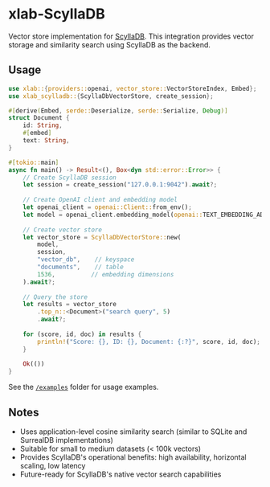 # xlab-ScyllaDB

Vector store implementation for [ScyllaDB](https://www.scylladb.com/). This integration provides vector storage and similarity search using ScyllaDB as the backend.

## Usage

```rust
use xlab::{providers::openai, vector_store::VectorStoreIndex, Embed};
use xlab_scylladb::{ScyllaDbVectorStore, create_session};

#[derive(Embed, serde::Deserialize, serde::Serialize, Debug)]
struct Document {
    id: String,
    #[embed]
    text: String,
}

#[tokio::main]
async fn main() -> Result<(), Box<dyn std::error::Error>> {
    // Create ScyllaDB session
    let session = create_session("127.0.0.1:9042").await?;
    
    // Create OpenAI client and embedding model
    let openai_client = openai::Client::from_env();
    let model = openai_client.embedding_model(openai::TEXT_EMBEDDING_ADA_002);
    
    // Create vector store
    let vector_store = ScyllaDbVectorStore::new(
        model,
        session,
        "vector_db",    // keyspace
        "documents",    // table
        1536,          // embedding dimensions
    ).await?;
    
    // Query the store
    let results = vector_store
        .top_n::<Document>("search query", 5)
        .await?;
    
    for (score, id, doc) in results {
        println!("Score: {}, ID: {}, Document: {:?}", score, id, doc);
    }
    
    Ok(())
}
```

See the [`/examples`](./examples) folder for usage examples.

## Notes

- Uses application-level cosine similarity search (similar to SQLite and SurrealDB implementations)
- Suitable for small to medium datasets (< 100k vectors)
- Provides ScyllaDB's operational benefits: high availability, horizontal scaling, low latency
- Future-ready for ScyllaDB's native vector search capabilities 
